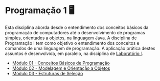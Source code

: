 # Programação 1 🖥

Esta disciplina aborda desde o entendimento dos conceitos básicos da programação de computadores até o desenvolvimento de programas simples, orientados a objetos, na linguagem Java. A disciplina de Programação I tem como objetivo o entendimento dos conceitos e comandos de uma linguagem de programação. A aplicação prática destes assuntos é desenvolvida, em paralelo, na disciplina de [Laboratório I](../laboratorio-1/).

- [Módulo 01 - Conceitos Básicos de Programação](modulo-1/)
- [Módulo 02 - Modelagem e Orientação a Objetos](modulo-2/)
- [Módulo 03 - Estruturas de Seleção](modulo-3/)
